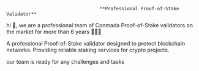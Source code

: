                                       **Professional Proof-of-Stake Validator**


hi 👋, we are a professional team of Conmada Proof-of-Stake validators
on the market for more than 6 years 🦾🦾🦾



A professional Proof-of-Stake validator designed to protect blockchain networks. Providing reliable staking services for crypto projects.


our team is ready for any challenges and tasks
